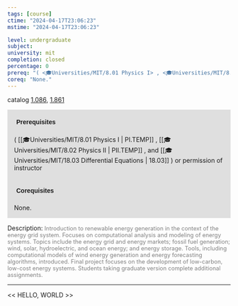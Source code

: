 ```yaml
---
tags: [course]
ctime: "2024-04-17T23:06:23"
mstime: "2024-04-17T23:06:23"

level: undergraduate
subject: 
university: mit
completion: closed
percentage: 0
prereq: "( <🎓Universities/MIT/8.01 Physics I> , <🎓Universities/MIT/8.02 Physics II> , and <🎓Universities/MIT/18.03 Differential Equations> ) or permission of instructor"
coreq: "None."
---
```


catalog [1.086](http://student.mit.edu/catalog/m1a.html#1.086), [1.861](http://student.mit.edu/catalog/m1c.html#1.861)

<span style="display: block; padding: 15px; background-color: rgb(100, 100, 100, 0.2);"><font id="m_prereq221_0" style="display: block; font-family: Arial, sans-serif; font-weight: bold; padding: 5px">Prerequisites</font><br><span id="prereq221_0">( [[🎓Universities/MIT/8.01 Physics I | PI.TEMP]] , [[🎓Universities/MIT/8.02 Physics II | PII.TEMP]] , and [[🎓Universities/MIT/18.03 Differential Equations | 18.03]] ) or permission of instructor</span></span>
<span style="display: block; padding: 15px; background-color: rgb(100, 100, 100, 0.2);"><font id="m_coreq221_0" style="display: block; font-family: Arial, sans-serif; font-weight: bold; padding: 5px">Corequisites</font><br><span id="coreq221_0">None.</span></span>

<font style="">Description:</font>
<font style="color: grey; font-size: 0.8rem;">Introduction to renewable energy generation in the context of the energy grid system. Focuses on computational analysis and modeling of energy systems. Topics include the energy grid and energy markets; fossil fuel generation; wind, solar, hydroelectric, and ocean energy; and energy storage. Tools, including computational models of wind energy generation and energy forecasting algorithms, introduced. Final project focuses on the development of low-carbon, low-cost energy systems. Students taking graduate version complete additional assignments.</font>



---

<< HELLO, WORLD >>
